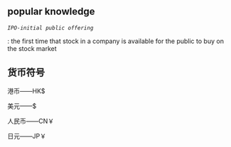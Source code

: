 ## popular knowledge
*`IPO-initial public offering`*

:   the first time that stock in a company is available for the public to buy on the stock market


## 货币符号
港币——HK$

美元——$

人民币——CN￥

日元——JP￥

